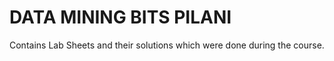 DATA MINING BITS PILANI  
=======================  
Contains Lab Sheets and their solutions which were done during the course.
